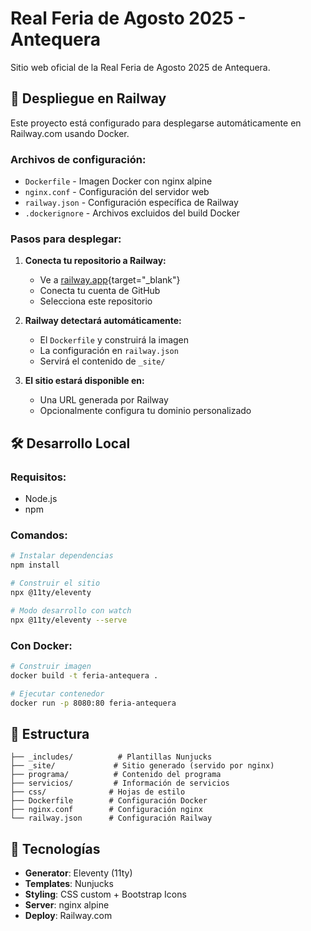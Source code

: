 # Real Feria de Agosto 2025 - Antequera

Sitio web oficial de la Real Feria de Agosto 2025 de Antequera.

## 🚀 Despliegue en Railway

Este proyecto está configurado para desplegarse automáticamente en Railway.com usando Docker.

### Archivos de configuración:

- `Dockerfile` - Imagen Docker con nginx alpine
- `nginx.conf` - Configuración del servidor web
- `railway.json` - Configuración específica de Railway
- `.dockerignore` - Archivos excluidos del build Docker

### Pasos para desplegar:

1. **Conecta tu repositorio a Railway:**
    - Ve a [railway.app](https://railway.app){target="_blank"}
   - Conecta tu cuenta de GitHub
   - Selecciona este repositorio

2. **Railway detectará automáticamente:**
   - El `Dockerfile` y construirá la imagen
   - La configuración en `railway.json`
   - Servirá el contenido de `_site/`

3. **El sitio estará disponible en:**
   - Una URL generada por Railway
   - Opcionalmente configura tu dominio personalizado

## 🛠️ Desarrollo Local

### Requisitos:
- Node.js
- npm

### Comandos:
```bash
# Instalar dependencias
npm install

# Construir el sitio
npx @11ty/eleventy

# Modo desarrollo con watch
npx @11ty/eleventy --serve
```

### Con Docker:
```bash
# Construir imagen
docker build -t feria-antequera .

# Ejecutar contenedor
docker run -p 8080:80 feria-antequera
```

## 📁 Estructura

```
├── _includes/          # Plantillas Nunjucks
├── _site/             # Sitio generado (servido por nginx)
├── programa/          # Contenido del programa
├── servicios/         # Información de servicios
├── css/              # Hojas de estilo
├── Dockerfile        # Configuración Docker
├── nginx.conf        # Configuración nginx
└── railway.json      # Configuración Railway
```

## 🔧 Tecnologías

- **Generator**: Eleventy (11ty)
- **Templates**: Nunjucks
- **Styling**: CSS custom + Bootstrap Icons
- **Server**: nginx alpine
- **Deploy**: Railway.com